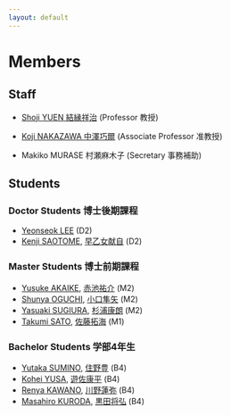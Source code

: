 ```yaml
---
layout: default
---
```

# Members

## <a name="staff"></a>Staff

* [Shoji YUEN 結縁祥治](yuen) (Professor 教授)
* [Koji NAKAZAWA 中澤巧爾](https://knaknak.github.io) (Associate Professor 准教授)

* Makiko MURASE 村瀬麻木子 (Secretary 事務補助)

## <a name="students"></a>Students

### Doctor Students 博士後期課程

* [Yeonseok LEE](https://sites.google.com/view/free0832/home) (D2)
* [Kenji SAOTOME](student/saotomekenji_en), [早乙女献自](student/saotomekenji) (D2)

### Master Students 博士前期課程

* [Yusuke AKAIKE](student/akaike_y_en), [赤池祐介](student/akaike_y) (M2)
* [Shunya OGUCHI](student/oguchi321_en), [小口隼矢](student/oguchi321) (M2)
* [Yasuaki SUGIURA](student/sugiura_yasuaki_en), [杉浦康朗](student/sugiura_yasuaki) (M2)
* [Takumi SATO](student/sato.takumi_en), [佐藤拓海](student/sato.takumi) (M1)
<!--* Ayumu KAWASAKI 川崎歩武 (B4)-->

### Bachelor Students 学部4年生

* [Yutaka SUMINO](student/sumino_yutaka_en), [住野豊](student/sumino_yutaka) (B4)
* [Kohei YUSA](student/yusa_kohei_en), [遊佐康平](student/yusa_kohei) (B4)
* [Renya KAWANO](student/kawano_renya_en), [川野蓮弥](student/kawano_renya) (B4)
* [Masahiro KURODA](student/kuroda_masahiro_en), [黒田将弘](student/kuroda_masahiro) (B4)

<!--[back](./)-->
